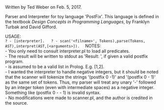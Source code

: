 Written by Ted Weber on Feb. 5, 2017.

Parser and Interpreter for toy language 'PostFix'. This language is defined in the textbook _Design Concepts in Programming Languages_, by Franklyn Turbak and David Gifford.  

USAGE:  
`
? - [interpreter].  
? - scan('<filname>', Tokens),parse(Tokens, AST),interpret(AST,[<arguments>]).  
` 
NOTES:  
	- You only need to consult interpreter.pl to load all predicates.  
	- The result will be written to stdout as 'Result: <your result>', if given a valid postfix program.  
    - <arguments> is assumed to be a valid list in Prolog. E.g. [1,2].  
	- I wanted the interpreter to handle negative integers, but it should be
      noted that the scanner will tokenize the strings '(postfix 0 -1)' and
      '(postfix 0 - 1)' as the same set of tokens. Thus, my parser will treat any unary '-' followed by an integer token (even with intermediate spaces) as a negative integer. Something like (postfix 0 - - 1) is invalid syntax.  
    - No modifications were made to scanner.pl, and the author is credited in the source.  
